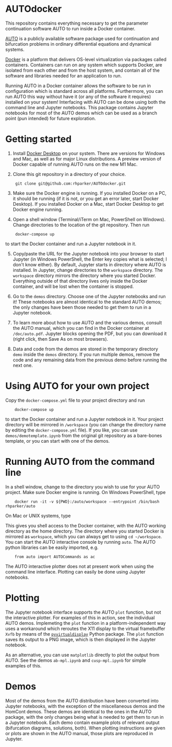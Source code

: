 # AUTOdocker

This repository contains everything necessary to get the parameter continuation software AUTO to run inside a Docker container. 

[AUTO](https://github.com/auto-07p/auto-07p) is a publicly available software package used for continuation and bifurcation problems in ordinary differential equations and dynamical systems.

[Docker](https://www.docker.com) is a platform that delivers OS-level virtualization via packages called containers. Containers can run on any system which supports Docker, are isolated from each other and from the host system, and contain all of the software and libraries needed for an application to run.

Running AUTO in a Docker container allows the software to be run in configuration which is standard across all platforms. Furthermore, you can run AUTO this way without have it (or any of the software it requires) installed on your system! Interfacing with AUTO can be done using both the command line and Jupyter notebooks. This package contains Jupyter notebooks for most of the AUTO demos which can be used as a branch point (pun intended) for future exploration.

# Getting started

1. Install [Docker Desktop](https://www.docker.com/) on your system. There are versions for Windows and Mac, as well as for major Linux distributions. A preview version of Docker capable of running AUTO runs on the new M1 Mac.

2. Clone this git repository in a directory of your choice.   

        git clone git@github.com:rhparker/AUTOdocker.git

3. Make sure the Docker engine is running. If you installed Docker on a PC, it should be running (if it is not, or you get an error later, start Docker Desktop). If you installed Docker on a Mac, start Docker Desktop to get Docker engine running. 

4. Open a shell window (Terminal/iTerm on Mac, PowerShell on Windows). Change directories to the location of the git repository. Then run  

        docker-compose up

to start the Docker container and run a Jupyter notebook in it. 

5. Copy/paste the URL for the Jupyter notebook into your browser to start Jupyter (in Windows PowerShell, the Enter key copies what is selected; I don't know either). By default, Jupyter starts in directory where AUTO is installed. In Jupyter, change directories to the ``workspace`` directory. The  ``workspace`` directory mirrors the directory where you started Docker. Everything outside of that directory lives only inside the Docker container, and will be lost when the container is stopped.

6. Go to the ``demos`` directory. Choose one of the Jupyter notebooks and run it! These notebooks are almost identical to the standard AUTO demos; the only changes have been those needed to get them to run in a Jupyter notebook.

7. To learn more about how to use AUTO and the various demos, consult the AUTO manual, which you can find in the Docker container at ``/doc/auto.pdf``. Jupyter blocks opening the PDF, but you can download it (right click, then Save As on most browsers).

8. Data and code from the demos are stored in the temporary directory ``demo`` inside the ``demos`` directory. If you run multiple demos, remove the code and any remaining data from the previous demo before running the next one.

# Using AUTO for your own project

Copy the ``docker-compose.yml`` file to your project directory and run 

        docker-compose up

to start the Docker container and run a Jupyter notebook in it. Your project directory will be mirrored in ``/workspace`` (you can change the directory name by editing the ``docker-compose.yml`` file). If you like, you can use ``demos/demotemplate.ipynb`` from the original git repository as a bare-bones template, or you can start with one of the demos.

# Running AUTO from the command line

In a shell window, change to the directory you wish to use for your AUTO project. Make sure Docker engine is running. On Windows PowerShell, type

        docker run -it -v ${PWD}:/auto/workspace --entrypoint /bin/bash rhparker/auto

On Mac or UNIX systems, type

This gives you shell access to the Docker container, with the AUTO working directory as the home directory. The directory where you started Docker is mirrored as ``workspace``, which you can always get to using ``cd ~/workspace``. You can start the AUTO interactive console by running ``auto``. The AUTO python libraries can be easily imported, e.g.

        from auto import AUTOCommands as ac

The AUTO interactive plotter does not at present work when using the command line interface. Plotting can easily be done using Jupyter notebooks.

# Plotting

The Jupyter notebook interface supports the AUTO ``plot`` function, but not the interactive plotter. For examples of this in action, see the individual AUTO demos. Implemeting the ``plot`` function in a platform-independent way uses a workaround which reroutes the X11 display to the virtual framebuffer ``Xvfb`` by means of the [``pyvirtualdisplay``](https://pypi.org/project/PyVirtualDisplay/) Python package. The ``plot`` function saves its output to a PNG image, which is then displayed in the Jupyter notebook.

As an alternative, you can use ``matplotlib`` directly to plot the output from AUTO. See the demos ``ab-mpl.ipynb`` and ``cusp-mpl.ipynb`` for simple examples of this.

# Demos

Most of the demos from the AUTO distribution have been converted into Jupyter notebooks, with the exception of the miscellaneous demos and the HomCont demos. These demos are identical to the ones in the AUTO package, with the only changes being what is needed to get them to run in a Jupyter notebook. Each demo contain example plots of relevant output (bifurcation diagrams, solutions, both). When plotting instructions are given or plots are shown in the AUTO manual, those plots are reproduced in Jupyter.










